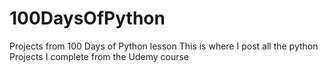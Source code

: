 # 100DaysOfPython
Projects from 100 Days of Python lesson
This is where I post all the python Projects I complete from the Udemy course
